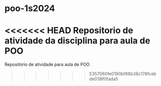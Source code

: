 # poo-1s2024
<<<<<<< HEAD
Repositorio de atividade da disciplina para aula de POO
=======
Repositório de atividade para aula de POO
>>>>>>> 5357060fe0190bf88b38c178fcebde038f0fada5
